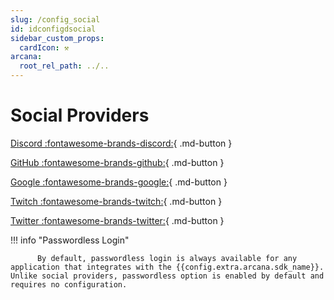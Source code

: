 ```yaml
---
slug: /config_social
id: idconfigdsocial
sidebar_custom_props:
  cardIcon: ⚒️
arcana:
  root_rel_path: ../..
---
```


# Social Providers      

[Discord :fontawesome-brands-discord:]({{page.meta.arcana.root_rel_path}}/howto/config_social/discord_oauth.md){ .md-button }

[GitHub :fontawesome-brands-github:]({{page.meta.arcana.root_rel_path}}/howto/config_social/github_oauth.md){ .md-button }

[Google :fontawesome-brands-google:]({{page.meta.arcana.root_rel_path}}/howto/config_social/google_oauth.md){ .md-button }

[Twitch :fontawesome-brands-twitch:]({{page.meta.arcana.root_rel_path}}/howto/config_social/twitch_oauth.md){ .md-button }

[Twitter :fontawesome-brands-twitter:]({{page.meta.arcana.root_rel_path}}/howto/config_social/twitter_oauth.md){ .md-button }

!!! info "Passwordless Login"

          By default, passwordless login is always available for any application that integrates with the {{config.extra.arcana.sdk_name}}.  Unlike social providers, passwordless option is enabled by default and requires no configuration. 